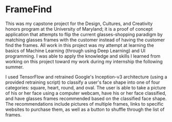 # FrameFind

This was my capstone project for the Design, Cultures, and Creativity honors program at the University of Maryland; it is a proof of concept application that attempts to flip the current glasses-shopping paradigm by matching glasses frames with the customer instead of having the customer find the frames. All work in this project was my attempt at learning the basics of Machine Learning (through using Deep Learning) and UI programming. I was able to apply the knowledge and skills I learned from working on this project toward my work during my internship the following summer.

I used TensorFlow and retrained Google's Inception-v3 architecture (using a provided retraining script) to classify a user's face shape into one of four categories: square, heart, round, and oval. The user is able to take a picture of his or her face using a computer webcam, have his or her face classified, and have glasses frames recommended based on the classified face shape. The recommendations include pictures of multiple frames, links to specific websites to purchase them, as well as a button to shuffle through the list of frames.

